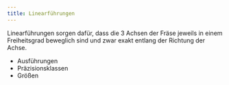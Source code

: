 ```yaml
---
title: Linearführungen
---
```


Linearführungen sorgen dafür, dass die 3 Achsen der Fräse jeweils in einem Freiheitsgrad beweglich sind und zwar exakt entlang der Richtung der Achse.

* Ausführungen
* Präzisionsklassen
* Größen
